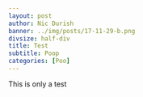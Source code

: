 ```yaml
---
layout: post
author: Nic Durish
banner: ../img/posts/17-11-29-b.png
divsize: half-div
title: Test
subtitle: Poop
categories: [Poo]
---
```


This is only a test